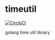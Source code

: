# timeutil
[![CircleCI](https://circleci.com/gh/azihsoyn/timeutil.svg?style=svg)](https://circleci.com/gh/azihsoyn/timeutil)

golang time util library
